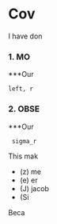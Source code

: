 # Cov
I have don

### 1. MO
***Our 
```
left, r
```
 
 
### 2. OBSE
***Our 
```
 sigma_r
 ```
 This mak
 
 - (z) me
 - (e) er
 - (J) jacob
 - (Si
 
 Beca